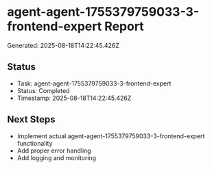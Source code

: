 # agent-agent-1755379759033-3-frontend-expert Report

Generated: 2025-08-18T14:22:45.426Z

## Status
- Task: agent-agent-1755379759033-3-frontend-expert
- Status: Completed
- Timestamp: 2025-08-18T14:22:45.426Z

## Next Steps
- Implement actual agent-agent-1755379759033-3-frontend-expert functionality
- Add proper error handling
- Add logging and monitoring
